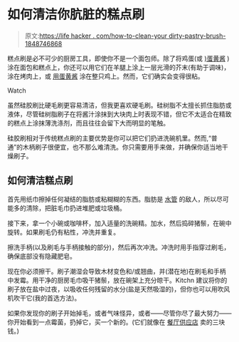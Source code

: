 # 如何清洁你肮脏的糕点刷

> 原文:[https://life hacker . com/how-to-clean-your dirty-pastry-brush-1848746868](https://lifehacker.com/how-to-clean-your-filthy-pastry-brush-1848746868)

糕点刷是必不可少的厨房工具，即使你不是一个面包师。除了将鸡蛋(或 [)蛋黄酱](https://lifehacker.com/mayonnaise-makes-an-excellent-egg-wash-1847761824) )涂在面包和糕点上，你还可以用它们在羊腿上涂上一层光滑的芥末(有助于调味)，涂在烤肉上，或 [用蛋黄酱](https://lifehacker.com/brush-your-chicken-with-mayo-before-roasting-it-1843608730) 涂在整只鸡上。然而，它们确实会变得很粘。

Watch

虽然硅胶刷比硬毛刷更容易清洁，但我更喜欢硬毛刷。硅树脂不太擅长抓住脂肪或液体，尽管硅树脂刷子在将酱汁涂抹到大块肉上时表现不错，但它不太适合在精致的糕点上涂抹薄洗涤剂，而且往往会留下大而明显的笔触。

硅胶刷相对于传统糕点刷的主要优势是你可以把它们扔进洗碗机里。然而,“普通”的木柄刷子很便宜，也不那么难清洗。你只需要用手来做，并确保你适当地干燥刷子。

## 如何清洁糕点刷

首先用纸巾擦掉任何凝结的脂肪或粘糊糊的东西。脂肪是 [水管](https://lifehacker.com/how-to-properly-dispose-of-grease-and-oil-1570863303) 的敌人，所以尽可能多的清除，把脏毛巾扔进堆肥或垃圾桶。

接下来，拿一个小碗或咖啡杯，加入适量的洗碗精。加水，然后捣碎猪鬃，在碗中旋转。如果刷毛仍有粘性，冲洗并重复。

擦洗手柄(以及刷毛与手柄接触的部分)，然后再次冲洗。冲洗时用手指穿过刷毛，确保底部没有隐藏肥皂。

现在你必须擦干。刷子潮湿会导致木材变色和/或翘曲，并(潜在地)在刷毛和手柄中发霉。用干净的厨房毛巾吸干猪鬃，放在碗架上充分晾干。Kitchn 建议将你的刷子放在盐中过夜，以吸收任何残留的水分(盐是天然吸湿的)，但你也可以用吹风机吹干它(我的首选方法)。

如果你发现你的刷子开始掉毛，或者气味怪异，或者——尽管你尽了最大努力——你开始看到一点霉菌，扔掉它，买一个新的。(它们就像在 [餐厅供应店](https://lifehacker.com/why-you-should-just-buy-your-cookware-at-the-restaurant-1847194341) 卖的三块钱。)